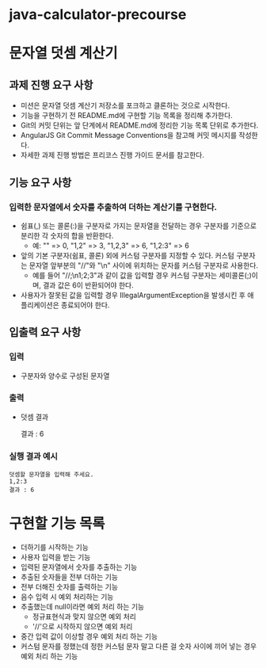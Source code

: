 # java-calculator-precourse


# 문자열 덧셈 계산기

## 과제 진행 요구 사항

- 미션은 문자열 덧셈 계산기 저장소를 포크하고 클론하는 것으로 시작한다. 
- 기능을 구현하기 전 README.md에 구현할 기능 목록을 정리해 추가한다. 
- Git의 커밋 단위는 앞 단계에서 README.md에 정리한 기능 목록 단위로 추가한다. 
- AngularJS Git Commit Message Conventions을 참고해 커밋 메시지를 작성한다. 
- 자세한 과제 진행 방법은 프리코스 진행 가이드 문서를 참고한다.

## 기능 요구 사항

### 입력한 문자열에서 숫자를 추출하여 더하는 계산기를 구현한다.

- 쉼표(,) 또는 콜론(:)을 구분자로 가지는 문자열을 전달하는 경우 구분자를 기준으로 분리한 각 숫자의 합을 반환한다.
  - 예: "" => 0, "1,2" => 3, "1,2,3" => 6, "1,2:3" => 6
- 앞의 기본 구분자(쉼표, 콜론) 외에 커스텀 구분자를 지정할 수 있다. 커스텀 구분자는 문자열 앞부분의 "//"와 "\n" 사이에 위치하는 문자를 커스텀 구분자로 사용한다.
  - 예를 들어 "//;\n1;2;3"과 같이 값을 입력할 경우 커스텀 구분자는 세미콜론(;)이며, 결과 값은 6이 반환되어야 한다.
- 사용자가 잘못된 값을 입력할 경우 IllegalArgumentException을 발생시킨 후 애플리케이션은 종료되어야 한다.

## 입출력 요구 사항

### 입력

- 구분자와 양수로 구성된 문자열

### 출력

- 덧셈 결과


    결과 : 6

### 실행 결과 예시
    덧셈할 문자열을 입력해 주세요.
    1,2:3
    결과 : 6






# 구현할 기능 목록

- 더하기를 시작하는 기능
- 사용자 입력을 받는 기능
- 입력된 문자열에서 숫자를 추출하는 기능
- 추출된 숫자들을 전부 더하는 기능
- 전부 더해진 숫자를 출력하는 기능
- 음수 입력 시 예외 처리하는 기능
- 추출했는데 null이라면 예외 처리 하는 기능 
  - 정규표현식과 맞지 않으면 예외 처리
  - '//'으로 시작하지 않으면 예외 처리
- 중간 입력 값이 이상할 경우 예외 처리 하는 기능
- 커스텀 문자를 정했는데 정한 커스텀 문자 말고 다른 걸 숫자 사이에 끼어 넣는 경우 예외 처리 하는 기능
